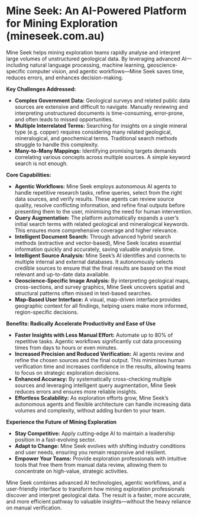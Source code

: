 # Mine Seek: An AI-Powered Platform for Mining Exploration (mineseek.com.au)

Mine Seek helps mining exploration teams rapidly analyse and interpret large volumes of unstructured geological data. By leveraging advanced AI—including natural language processing, machine learning, geoscience-specific computer vision, and agentic workflows—Mine Seek saves time, reduces errors, and enhances decision-making.

**Key Challenges Addressed:**  
- **Complex Government Data:** Geological surveys and related public data sources are extensive and difficult to navigate. Manually reviewing and interpreting unstructured documents is time-consuming, error-prone, and often leads to missed opportunities.  
- **Multiple Interrelated Terms:** Searching for insights on a single mineral type (e.g. copper) requires considering many related geological, mineralogical, and geochemical terms. Traditional search methods struggle to handle this complexity.  
- **Many-to-Many Mappings:** Identifying promising targets demands correlating various concepts across multiple sources. A simple keyword search is not enough.

**Core Capabilities:**  
- **Agentic Workflows:** Mine Seek employs autonomous AI agents to handle repetitive research tasks, refine queries, select from the right data sources, and verify results. These agents can review source quality, resolve conflicting information, and refine final outputs before presenting them to the user, minimising the need for human intervention.  
- **Query Augmentation:** The platform automatically expands a user’s initial search terms with related geological and mineralogical keywords. This ensures more comprehensive coverage and higher relevance.  
- **Intelligent Document Search:** Through advanced hybrid search methods (extractive and vector-based), Mine Seek locates essential information quickly and accurately, saving valuable analysis time.  
- **Intelligent Source Analysis:** Mine Seek’s AI identifies and connects to multiple internal and external databases. It autonomously selects credible sources to ensure that the final results are based on the most relevant and up-to-date data available.  
- **Geoscience-Specific Image Analysis:** By interpreting geological maps, cross-sections, and survey graphics, Mine Seek uncovers spatial and structural patterns often missed in text-based searches.  
- **Map-Based User Interface:** A visual, map-driven interface provides geographic context for all findings, helping users make more informed, region-specific decisions.

**Benefits: Radically Accelerate Productivity and Ease of Use**  
- **Faster Insights with Less Manual Effort:** Automate up to 80% of repetitive tasks. Agentic workflows significantly cut data processing times from days to hours or even minutes.  
- **Increased Precision and Reduced Verification:** AI agents review and refine the chosen sources and the final output. This minimises human verification time and increases confidence in the results, allowing teams to focus on strategic exploration decisions.  
- **Enhanced Accuracy:** By systematically cross-checking multiple sources and leveraging intelligent query augmentation, Mine Seek reduces errors and ensures more reliable insights.  
- **Effortless Scalability:** As exploration efforts grow, Mine Seek’s autonomous agents and flexible architecture can handle increasing data volumes and complexity, without adding burden to your team.

**Experience the Future of Mining Exploration**  
- **Stay Competitive:** Apply cutting-edge AI to maintain a leadership position in a fast-evolving sector.  
- **Adapt to Change:** Mine Seek evolves with shifting industry conditions and user needs, ensuring you remain responsive and resilient.  
- **Empower Your Teams:** Provide exploration professionals with intuitive tools that free them from manual data review, allowing them to concentrate on high-value, strategic activities.

Mine Seek combines advanced AI technologies, agentic workflows, and a user-friendly interface to transform how mining exploration professionals discover and interpret geological data. The result is a faster, more accurate, and more efficient pathway to valuable insights—without the heavy reliance on manual verification.